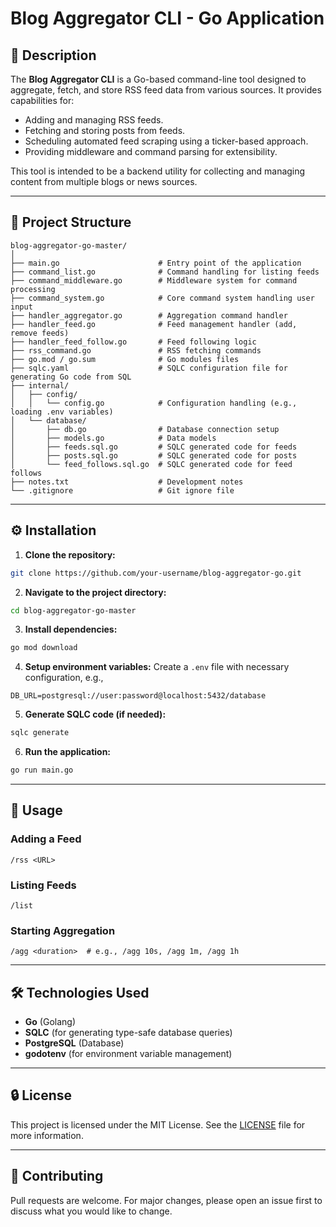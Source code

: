 # Blog Aggregator CLI - Go Application

## 📖 Description

The **Blog Aggregator CLI** is a Go-based command-line tool designed to aggregate, fetch, and store RSS feed data from various sources. It provides capabilities for:

- Adding and managing RSS feeds.
- Fetching and storing posts from feeds.
- Scheduling automated feed scraping using a ticker-based approach.
- Providing middleware and command parsing for extensibility.

This tool is intended to be a backend utility for collecting and managing content from multiple blogs or news sources.

---

## 📁 Project Structure

```
blog-aggregator-go-master/
│
├── main.go                      # Entry point of the application
├── command_list.go              # Command handling for listing feeds
├── command_middleware.go        # Middleware system for command processing
├── command_system.go            # Core command system handling user input
├── handler_aggregator.go        # Aggregation command handler
├── handler_feed.go              # Feed management handler (add, remove feeds)
├── handler_feed_follow.go       # Feed following logic
├── rss_command.go               # RSS fetching commands
├── go.mod / go.sum              # Go modules files
├── sqlc.yaml                    # SQLC configuration file for generating Go code from SQL
├── internal/
│   ├── config/
│   │   └── config.go            # Configuration handling (e.g., loading .env variables)
│   └── database/
│       ├── db.go                # Database connection setup
│       ├── models.go            # Data models
│       ├── feeds.sql.go         # SQLC generated code for feeds
│       ├── posts.sql.go         # SQLC generated code for posts
│       └── feed_follows.sql.go  # SQLC generated code for feed follows
├── notes.txt                    # Development notes
└── .gitignore                   # Git ignore file
```

---

## ⚙️ Installation

1. **Clone the repository:**
```sh
git clone https://github.com/your-username/blog-aggregator-go.git
```

2. **Navigate to the project directory:**
```sh
cd blog-aggregator-go-master
```

3. **Install dependencies:**
```sh
go mod download
```

4. **Setup environment variables:**
Create a `.env` file with necessary configuration, e.g.,
```
DB_URL=postgresql://user:password@localhost:5432/database
```

5. **Generate SQLC code (if needed):**
```sh
sqlc generate
```

6. **Run the application:**
```sh
go run main.go
```

---

## 🚀 Usage

### Adding a Feed
```
/rss <URL>
```

### Listing Feeds
```
/list
```

### Starting Aggregation
```
/agg <duration>  # e.g., /agg 10s, /agg 1m, /agg 1h
```

---

## 🛠️ Technologies Used

- **Go** (Golang)
- **SQLC** (for generating type-safe database queries)
- **PostgreSQL** (Database)
- **godotenv** (for environment variable management)

---

## 🔒 License

This project is licensed under the MIT License. See the [LICENSE](LICENSE) file for more information.

---

## 📌 Contributing

Pull requests are welcome. For major changes, please open an issue first to discuss what you would like to change.
